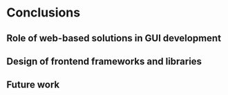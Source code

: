 # Conclusions

## Role of web-based solutions in GUI development

## Design of frontend frameworks and libraries

## Future work
